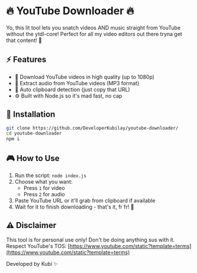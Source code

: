 # 🔥 YouTube Downloader 🔥

Yo, this lit tool lets you snatch videos AND music straight from YouTube without the ytdl-core! Perfect for all my video editors out there tryna get that content! 💯

## ⚡️ Features

- 📱 Download YouTube videos in high quality (up to 1080p)
- 🎵 Extract audio from YouTube videos (MP3 format)
- 🔄 Auto clipboard detection (just copy that URL)
- ⚙️ Built with Node.js so it's mad fast, no cap

## 🚀 Installation

```bash
git clone https://github.com/DeveloperKubilay/youtube-downloader/
cd youtube-downloader
npm i
```

## 🎮 How to Use

1. Run the script: `node index.js`
2. Choose what you want:
   - Press `1` for video
   - Press `2` for audio
3. Paste YouTube URL or it'll grab from clipboard if available
4. Wait for it to finish downloading - that's it, fr fr! 💪

## ⚠️ Disclaimer

This tool is for personal use only! Don't be doing anything sus with it. 
Respect YouTube's TOS: [https://www.youtube.com/static?template=terms](https://www.youtube.com/static?template=terms)

Developed by Kubi ✨
